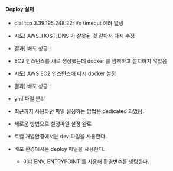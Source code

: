 #### Deploy 실패
- dial tcp 3.39.195.248:22: i/o timeout 에러 발생
- 시도) AWS_HOST_DNS 가 잘못된 것 같아서 다시 수정
- 결과) 배포 성공 !

- EC2 인스턴스를 새로 생성했는데 docker 를 깜빡하고 설치하지 않았음
- 시도) AWS EC2 인스턴스에 다시 docker 설정
- 결과) 배포 성공 !

- yml 파일 분리
- 최근까지 사용하던 파일 설정하는 방법은 dedicated 되었음.
- 새로운 방법으로 설정파일 설정 완료
- 로컬 개발환경에서는 dev 파일을 사용한다.
- 배포 환경에서는 deploy 파일을 사용한다.
  - 이떄 ENV, ENTRYPOINT 를 사용해 환경변수를 셋팅한다.